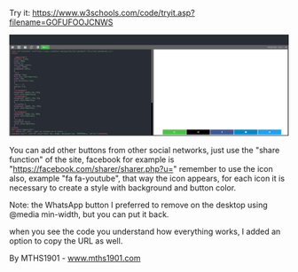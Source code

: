 
Try it: https://www.w3schools.com/code/tryit.asp?filename=GOFUFOOJCNWS

<p align="center">
  <img src="https://raw.githubusercontent.com/MTHS1901/html-share-buttons/master/screenshot.png">
</p>

You can add other buttons from other social networks, just use the "share function" of the site, facebook for example is "https://facebook.com/sharer/sharer.php?u=" remember to use the icon also, example "fa fa-youtube", that way the icon appears, for each icon it is necessary to create a style with background and button color.

Note: the WhatsApp button I preferred to remove on the desktop using @media min-width, but you can put it back.

when you see the code you understand how everything works, I added an option to copy the URL as well.

By MTHS1901 - www.mths1901.com
